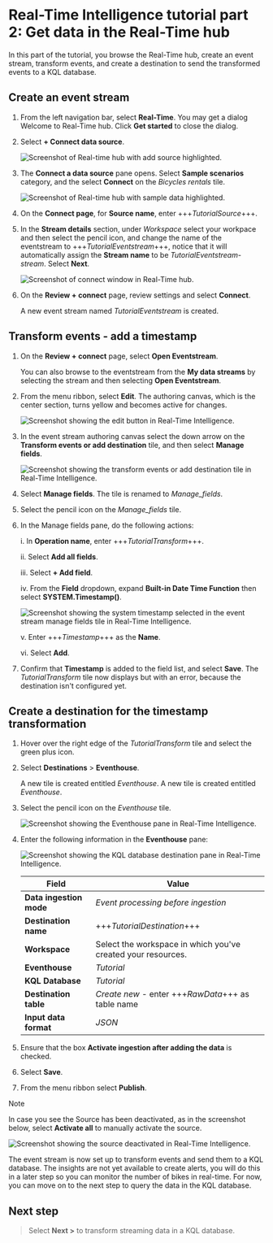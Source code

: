# Real-Time Intelligence tutorial part 2: Get data in the Real-Time hub

In this part of the tutorial, you browse the Real-Time hub, create an event stream, transform events, and create a destination to send the transformed events to a KQL database.

## Create an event stream

1. From the left navigation bar, select **Real-Time**. You may get a dialog Welcome to Real-Time hub. Click **Get started** to close the dialog.

2. Select **+ Connect data source**.

   ![Screenshot of Real-time hub with add source highlighted.](media/add-source.png)

3. The **Connect a data source** pane opens. Select **Sample scenarios** category, and the select **Connect** on the _Bicycles rentals_ tile.

   ![Screenshot of Real-time hub with sample data highlighted.](media/sample-data.png)

4. On the **Connect page**, for **Source name**, enter +++_TutorialSource_+++.
5. In the **Stream details** section, under _Workspace_ select your workpace and then select the pencil icon, and change the name of the eventstream to +++_TutorialEventstream_+++, notice that it will automatically assign the **Stream name** to be _TutorialEventstream-stream_. Select **Next**.

   ![Screenshot of connect window in Real-Time hub.](media/connect-source.png)

6. On the **Review + connect** page, review settings and select **Connect**.

   A new event stream named _TutorialEventstream_ is created.

## Transform events - add a timestamp

1. On the **Review + connect** page, select **Open Eventstream**.

   You can also browse to the eventstream from the **My data streams** by selecting the stream and then selecting **Open Eventstream**.

2. From the menu ribbon, select **Edit**. The authoring canvas, which is the center section, turns yellow and becomes active for changes.

   ![Screenshot showing the edit button in Real-Time Intelligence.](media/event-stream-edit-button.png)

3. In the event stream authoring canvas select the down arrow on the **Transform events or add destination** tile, and then select **Manage fields**.

   ![Screenshot showing the transform events or add destination tile in Real-Time Intelligence.](media/transform-events.png)

4. Select **Manage fields**. The tile is renamed to _Manage_fields_.
5. Select the pencil icon on the _Manage_fields_ tile.
6. In the Manage fields pane, do the following actions:

   i. In **Operation name**, enter +++_TutorialTransform_+++.

   ii. Select **Add all fields**.

   iii. Select **+ Add field**.

   iv. From the **Field** dropdown, expand **Built-in Date Time Function** then select **SYSTEM.Timestamp()**.

   ![Screenshot showing the system timestamp selected in the event stream manage fields tile in Real-Time Intelligence.](media/system-timestamp.png)

   v. Enter +++_Timestamp_+++ as the **Name**.

   vi. Select **Add**.

7. Confirm that **Timestamp** is added to the field list, and select **Save**. The _TutorialTransform_ tile now displays but with an error, because the destination isn't configured yet.

## Create a destination for the timestamp transformation

1. Hover over the right edge of the _TutorialTransform_ tile and select the green plus icon.
2. Select **Destinations** > **Eventhouse**.

   A new tile is created entitled _Eventhouse_. A new tile is created entitled _Eventhouse_.

3. Select the pencil icon on the _Eventhouse_ tile.

      ![Screenshot showing the Eventhouse pane in Real-Time Intelligence.](media/pencil-on-event-house.png)

4. Enter the following information in the **Eventhouse** pane:

   ![Screenshot showing the KQL database destination pane in Real-Time Intelligence.](media/kql-database-details.png)

   | Field                 | Value                                                        |
   | --------------------- | ------------------------------------------------------------ |
   | **Data ingestion mode** | _Event processing before ingestion_                          |
   | **Destination name**  | +++_TutorialDestination_+++                                  |
   | **Workspace**         | Select the workspace in which you've created your resources. |
   | **Eventhouse**        | _Tutorial_                                                   |
   | **KQL Database**      | _Tutorial_                                                   |
   | **Destination table** | _Create new_ - enter +++_RawData_+++ as table name     |
   | **Input data format** | _JSON_                                                       |

5. Ensure that the box **Activate ingestion after adding the data** is checked.
6. Select **Save**.
7. From the menu ribbon select **Publish**.

> [!NOTE]
> In case you see the Source has been deactivated, as in the screenshot below, select **Activate all** to manually activate the source.

   ![Screenshot showing the source deactivated in Real-Time Intelligence.](media/source-deactivated.png)

The event stream is now set up to transform events and send them to a KQL database. The insights are not yet available to create alerts, you will do this in a later step so you can monitor the number of bikes in real-time. For now, you can move on to the next step to query the data in the KQL database.

## Next step

> Select **Next >** to transform streaming data in a KQL database.
